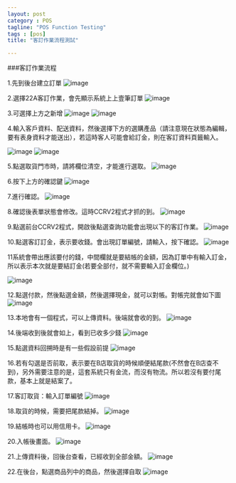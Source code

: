 ```yaml
---
layout: post
category : POS 
tagline: "POS Function Testing"
tags : [pos]
title: "客訂作業流程測試"

---
```


###客訂作業流程

1.先到後台建立訂單
![image](https://farm6.staticflickr.com/5616/15189336304_991dbcf25f_o.png)

2.選擇22A客訂作業，會先顯示系統上上壹筆訂單
![image](https://farm8.staticflickr.com/7515/15624551077_9357ed2547_o.png)

3.可選擇上方之新增
![image](https://farm8.staticflickr.com/7462/15811297262_382fbd5615_o.png)
![image](https://farm6.staticflickr.com/5612/15786084656_ecc150d166_o.png)

4.輸入客戶資料、配送資料，然後選擇下方的選購產品（請注意現在狀態為編輯，要有表身資料才能送出），若這時客人可能會給訂金，則在客訂資料頁籤輸入。

![image](https://farm9.staticflickr.com/8578/15807873961_0ddf46cc31_o.png)
![image](https://farm8.staticflickr.com/7464/15809766375_201b8e0d60_o.png)

5.點選取貨門市時，請將欄位清空，才能進行選取。
![image](https://farm8.staticflickr.com/7546/15624914210_34a260f55d_o.png)

6.按下上方的確認鍵
![image](https://farm8.staticflickr.com/7504/15190325583_fb77e937cf_o.png)

7.進行確認。
![image](https://farm6.staticflickr.com/5608/15190328293_786baae3fd_o.png)

8.確認後表單狀態會修改。這時CCRV2程式才抓的到。
![image](https://farm6.staticflickr.com/5608/15811344352_885ca77c4f_o.png)

9.點選前台CCRV2程式，開啟後點選查詢功能會出現以下的客訂作業。
![image](https://farm8.staticflickr.com/7507/15189823434_a0bae07224_o.png)

10.點選客訂訂金，表示要收錢。會出現訂單編號，請輸入，按下確認。
![image](https://farm9.staticflickr.com/8626/15190341513_76a9a2ce1b_o.png)

11系統會帶出應該要付的錢，中間欄就是要結帳的金額，因為訂單中有輸入訂金，所以表示本次就是要結訂金(若要全部付，就不需要輸入訂金欄位。)

![image](https://farm8.staticflickr.com/7475/15786131516_3cbdf45d35_o.png)

12.點選付款，然後點選金額，然後選擇現金，就可以對帳。對帳完就會如下圖
![image](https://farm8.staticflickr.com/7582/15189844234_e631d8aa99_o.png)

13.本地會有一個程式，可以上傳資料。後端就會收的到。
![image](https://farm6.staticflickr.com/5602/15190367613_466bc85eac_o.png)

14.後端收到後就會如上，看到已收多少錢
![image](https://farm6.staticflickr.com/5605/15811381842_9148b72b47_o.png)

15.點選資料回搠時是有一些假設前提
![image](https://farm6.staticflickr.com/5604/15624778417_19dd591b42_o.png)

16.若有勾選是否前取，表示要在B店取貨的時候順便結尾款(不然會在B店查不到)，另外需要注意的是，這套系統只有金流，而沒有物流。所以若沒有要付尾款，基本上就是結案了。

17.客訂取貨：輸入訂單編號
![image](https://farm8.staticflickr.com/7462/15809975245_e83efcb9b1_o.png)

18.取貨的時候，需要把尾款結掉。
![image](https://farm8.staticflickr.com/7545/15809978875_cf606f7f84_o.png)

19.結帳時也可以用信用卡。
![image](https://farm8.staticflickr.com/7553/15786325886_627375367e_o.png)

20.入帳後畫面。
![image](https://farm6.staticflickr.com/5614/15811554292_a762e4a459_o.png)

21.上傳資料後，回後台查看，已經收到全部金額。
![image](https://farm6.staticflickr.com/5602/15190559323_6158f2b459_o.png)

22.在後台，點選商品列中的商品，然後選擇自取
![image](https://farm8.staticflickr.com/7567/15624833087_ac8094aab1_o.png)
